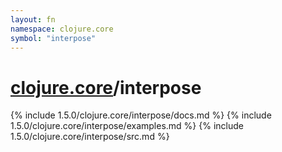 ```yaml
---
layout: fn
namespace: clojure.core
symbol: "interpose"
---
```


# [clojure.core](../)/interpose

{% include 1.5.0/clojure.core/interpose/docs.md %}
{% include 1.5.0/clojure.core/interpose/examples.md %}
{% include 1.5.0/clojure.core/interpose/src.md %}

